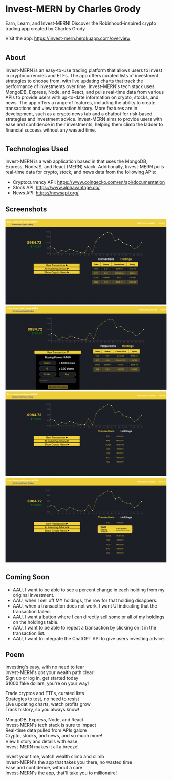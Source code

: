 # Invest-MERN by Charles Grody

Earn, Learn, and Invest-MERN! Discover the Robinhood-inspired crypto trading app created by Charles Grody.

Visit the app: https://invest-mern.herokuapp.com/overview
#
## About
Invest-MERN is an easy-to-use trading platform that allows users to invest in cryptocurrencies and ETFs. The app offers curated lists of investment strategies to choose from, with live updating charts that track the performance of investments over time. Invest-MERN's tech stack uses MongoDB, Express, Node, and React, and pulls real-time data from various APIs to provide users with up-to-date information on crypto, stocks, and news. The app offers a range of features, including the ability to create transactions and view transaction history. More features are in development, such as a crypto news tab and a chatbot for risk-based strategies and investment advice. Invest-MERN aims to provide users with ease and confidence in their investments, helping them climb the ladder to financial success without any wasted time.
#
## Technologies Used
Invest-MERN is a web application based in that uses the MongoDB, Express, NodeJS, and React (MERN) stack. Additionally, Invest-MERN pulls real-time data for crypto, stock, and news data from the following APIs:

- Cryptocurrency API: https://www.coingecko.com/en/api/documentation
- Stock API: https://www.alphavantage.co/
- News API: https://newsapi.org/

## Screenshots

![Overview Page](./public/investMERN1.png)
![Create a New Transaction](./public/investMERN4.png)
![View Your Transaction History](./public/investMERN2.png)
![Click on a Transaction to View More Details](./public/investMERN3.png)

## Coming Soon
- AAU, I want to be able to see a percent change in each holding from my original investment.
- AAU, when I sell off MY holdings, the row for that holding disappers.
- AAU, when a transaction does not work, I want UI indicating that the transaction failed.
- AAU, I want a button where I can directly sell some or all of my holdings on the holdings table.
- AAU, I want to be able to repeat a transaction by clicking on it in the transaction list.
- AAU, I want to integrate the ChatGPT API to give users investing advice.

## Poem

Investing's easy, with no need to fear<br>
Invest-MERN's got your wealth path clear!<br>
Sign up or log in, get started today<br>
$1000 fake dollars, you're on your way!<br>

Trade cryptos and ETFs, curated lists<br>
Strategies to test, no need to resist<br>
Live updating charts, watch profits grow<br>
Track history, so you always know!<br>

MongoDB, Express, Node, and React<br>
Invest-MERN's tech stack is sure to impact<br>
Real-time data pulled from APIs galore<br>
Crypto, stocks, and news, and so much more!<br>
View history and details with ease<br>
Invest-MERN makes it all a breeze!<br>

Invest your time, watch wealth climb and climb<br>
Invest-MERN's the app that takes you there, no wasted time<br>
Ease and confidence, without a care<br>
Invest-MERN's the app, that'll take you to millionaire!<br>
#